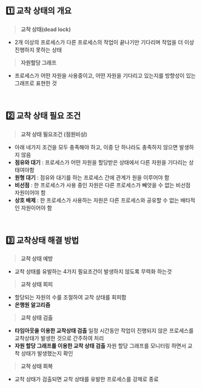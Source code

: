 ## 1️⃣ 교착 상태의 개요

> **교착 상태(dead lock)**

- 2개 이상의 프로세스가 다른 프로세스의 작업이 끝나기만 기다리며 작업을 더 이상 진행하지 못하는 상태

> **자원할당 그래프**

- 프로세스가 어떤 자원을 사용중이고, 어떤 자원을 기다리고 있는지를 방향성이 있는 그래프로 표현한 것

<br/>

## 2️⃣ 교착 상태 필요 조건

> **교착 상태 필요조건 (점원비상)**

- 아래 네가지 조건을 모두 충족해야 하고, 이중 단 하나라도 충족하지 않으면 발생하지 않음
- **점유와 대기** : 프로세스가 어떤 자원을 할당받은 상태에서 다른 자원을 기다리는 상태여야함
- **원형 대기** : 점유와 대기를 하는 프로세스 간에 관계가 원을 이루어야 함
- **비선점** : 한 프로세스가 사용 중인 자원은 다른 프로세스가 빼앗을 수 없는 비선점 자원이어야 함
- **상호 배제** : 한 프로세스가 사용하는 자원은 다른 프로세스와 공유할 수 없는 배타적인 자원이어야 함

<br/>

## 3️⃣ 교착상태 해결 방법

> **교착 상태 예방**

- 교착 상태를 유발하는 4가지 필요조건이 발생하지 않도록 무력화 하는것

> **교착 상태 회피**

- 할당되는 자원의 수를 조절하여 교착 상태를 회피함
- **은행원 알고리즘**

> **교착 상태 검출**

- **타임아웃을 이용한 교착상태 검출**
  일정 시간동안 작업이 진행되지 않은 프로세스를 교착상태가 발생한 것으로 간주하여 처리
- **자원 할당 그래프를 이용한 교착 상태 검출**
  자원 할당 그래프를 모니터링 하면서 교착 상태가 발생했는지 확인

> **교착 상태 회복**

- 교착 상태가 검출되면 교착 상태를 유발한 프로세스를 강제로 종료
